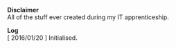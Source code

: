 **Disclaimer**  
All of the stuff ever created during my IT apprenticeship.  
  
**Log**  
[ 2016/01/20 ] Initialised.
